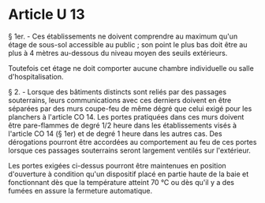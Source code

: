# Article U 13

§ 1er. - Ces établissements ne doivent comprendre au maximum qu'un étage de sous-sol accessible au public ; son point le plus bas doit être au plus à 4 mètres au-dessous du niveau moyen des seuils extérieurs.

Toutefois cet étage ne doit comporter aucune chambre individuelle ou salle d'hospitalisation.

§ 2. - Lorsque des bâtiments distincts sont reliés par des passages souterrains, leurs communications avec ces derniers doivent en être séparées par des murs coupe-feu de même dégré que celui exigé pour les planchers à l'article CO 14. Les portes pratiquées dans ces murs doivent être pare-flammes de degré 1/2 heure dans les établissements visés à l'article CO 14 (§ 1er) et de degré 1 heure dans les autres cas. Des dérogations pourront être accordées au comportement au feu de ces portes lorsque ces passages souterrains seront largement ventilés sur l'extérieur.

Les portes exigées ci-dessus pourront être maintenues en position d'ouverture à condition qu'un dispositif placé en partie haute de la baie et fonctionnant dès que la température atteint 70 °C ou dès qu'il y a des fumées en assure la fermeture automatique.
